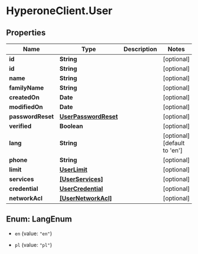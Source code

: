 # HyperoneClient.User

## Properties

Name | Type | Description | Notes
------------ | ------------- | ------------- | -------------
**id** | **String** |  | [optional] 
**id** | **String** |  | [optional] 
**name** | **String** |  | [optional] 
**familyName** | **String** |  | [optional] 
**createdOn** | **Date** |  | [optional] 
**modifiedOn** | **Date** |  | [optional] 
**passwordReset** | [**UserPasswordReset**](UserPasswordReset.md) |  | [optional] 
**verified** | **Boolean** |  | [optional] 
**lang** | **String** |  | [optional] [default to &#39;en&#39;]
**phone** | **String** |  | [optional] 
**limit** | [**UserLimit**](UserLimit.md) |  | [optional] 
**services** | [**[UserServices]**](UserServices.md) |  | [optional] 
**credential** | [**UserCredential**](UserCredential.md) |  | [optional] 
**networkAcl** | [**[UserNetworkAcl]**](UserNetworkAcl.md) |  | [optional] 



## Enum: LangEnum


* `en` (value: `"en"`)

* `pl` (value: `"pl"`)




